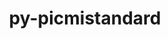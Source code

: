 ---
title: "py-picmistandard"
layout: cache
categories: [package, v0.18.0]
meta: {"versions": ["0.0.19"], "compilers": ["gcc@=7.5.0"], "oss": ["ubuntu18.04"], "platforms": ["linux"], "targets": ["x86_64"], "stacks": ["e4s", "root"], "num_specs": 1, "num_specs_by_stack": {"e4s": 1, "root": 1}}
spec_details: [{"hash": "beuo6ugjueyf2xhg6s7rr3o5w7vs63dp", "compiler": "gcc@=7.5.0", "versions": ["0.0.19"], "os": "ubuntu18.04", "platform": "linux", "target": "x86_64", "variants": [], "stacks": ["e4s", "root"], "size": "-", "tarball": "https://binaries.spack.io/v0.18.0/build_cache/linux-ubuntu18.04-x86_64/gcc-7.5.0/py-picmistandard-0.0.19/linux-ubuntu18.04-x86_64-gcc-7.5.0-py-picmistandard-0.0.19-beuo6ugjueyf2xhg6s7rr3o5w7vs63dp.spack"}]
---